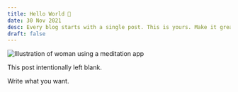```yaml
---
title: Hello World 👋
date: 30 Nov 2021
desc: Every blog starts with a single post. This is yours. Make it great.
draft: false
---
```


![Illustration of woman using a meditation app](/assets/blog/casual-life-3d-meditation-crystal.webp)

This post intentionally left blank.

Write what you want.
